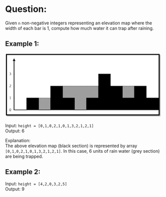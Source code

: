 # Question:

Given `n` non-negative integers representing an elevation map where the width of each bar is 1, compute how much water it can trap after raining.

## Example 1:

![Example 1](./RainWaterTrapping1.png)
 
Input: ` height = [0,1,0,2,1,0,1,3,2,1,2,1] `  
Output: 6  

Explanation:  
The above elevation map (black section) is represented by array ` [0,1,0,2,1,0,1,3,2,1,2,1] `. In this case, 6 units of rain water (grey section) are being trapped.

## Example 2:

Input: ` height = [4,2,0,3,2,5] `  
Output: 9
